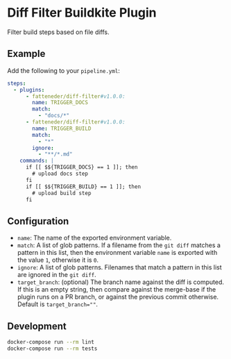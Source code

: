 # Diff Filter Buildkite Plugin

Filter build steps based on file diffs.

## Example

Add the following to your `pipeline.yml`:

```yml
steps:
  - plugins:
      - fatteneder/diff-filter#v1.0.0:
        name: TRIGGER_DOCS
        match:
          - "docs/*"
      - fatteneder/diff-filter#v1.0.0:
        name: TRIGGER_BUILD
        match:
          - "*"
        ignore:
          - "**/*.md"
    commands: |
      if [[ $${TRIGGER_DOCS} == 1 ]]; then
        # upload docs step
      fi
      if [[ $${TRIGGER_BUILD} == 1 ]]; then
        # upload build step
      fi
```

## Configuration

- `name`: The name of the exported environment variable.
- `match`: A list of glob patterns. If a filename from the `git diff` matches a pattern in this list,
  then the environment variable `name` is exported with the value `1`, otherwise it is `0`.
- `ignore`: A list of glob patterns. Filenames that match a pattern in this list are ignored
  in the `git diff`.
- `target_branch`: (optional) The branch name against the diff is computed. If this is an empty string, then
  compare against the merge-base if the plugin runs on a PR branch,
  or against the previous commit otherwise. Default is `target_branch=""`.


## Development

```bash
docker-compose run --rm lint
docker-compose run --rm tests
```
